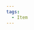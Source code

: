 ```yaml
---
tags:
  - Item
---
```

<!-- Ainda não decidi o que é, mas foi o jeito errado que chamaram o manjar (https://www.tudogostoso.com.br/receita/364-manjar-de-coco.html) que mãe fez no ano novo -->
